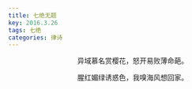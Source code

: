 ```yaml
---
title: 七绝无题
key: 2016.3.26
tags: 七绝
categories: 律诗
---
```


<p align="center">异域慕名赏樱花，怒开易败薄命葩。
</p>
<p align="center">腥红媚绿诱惑色，我嗅海风想回家。
</p>
